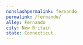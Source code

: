 ```yaml
---
﻿nonslashpermalink: fernando
permalink: /fernando/
alley: Fernando
city: New Britain
state: Connecticut
---
```

